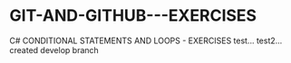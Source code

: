 # GIT-AND-GITHUB---EXERCISES
C# CONDITIONAL STATEMENTS AND LOOPS - EXERCISES
test...
test2...
created develop branch

